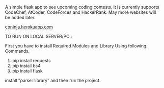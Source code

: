 A simple flask app to see upcoming coding contests.
It is currently supports CodeChef, AtCoder, CodeForces and HackerRank.
May more websites will be added later.

[cpninja.herokuapp.com](http://cpninja.herokuapp.com/)

TO RUN ON LOCAL SERVER/PC :

First you have to install Required Modules and Library Using following Commands.

1. pip install requests
2. pip install bs4
3. pip install flask

install "parser library" and then run the project.
